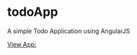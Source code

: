 # todoApp
A simple Todo Application using AngularJS

[View App:](http://site238.digitalskillsacademy.me/mobdev/assignment2/todo/www/index.html)
